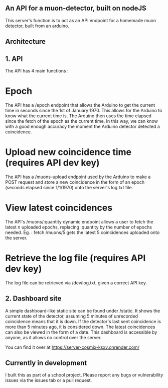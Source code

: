 ## An API for a muon-detector, built on nodeJS

This server's function is to act as an API endpoint for a homemade muon detector, built from an arduino.

## Architecture

## 1. API

The API has 4 main functions :

# Epoch

The API has a /epoch endpoint that allows the Arduino to get the current time in seconds since the 1st of January 1970. This allows for the Arduino to know what the current time is. The Arduino then uses the time elapsed since the fetch of the epoch as the current time. In this way, we can know with a good enough accuracy the moment the Arduino detector detected a coincidence.

# Upload new coincidence time (requires API dev key)

The API has a /muons-upload endpoint used by the Arduino to make a POST request and store a new coincidence in the form of an epoch (seconds elapsed since 1/1/1970) onto the server's log.txt file.

# View latest coincidences

The API's /muons/:quantity dynamic endpoint allows a user to fetch the latest _n_ uploaded epochs, replacing :quantity by the number of epochs needed. Eg. : fetch /muons/5 gets the latest 5 coincidences uploaded onto the server.

# Retrieve the log file (requires API dev key)

The log file can be retrieved via /dev/log.txt, given a correct API key.

## 2. Dashboard site

A simple dashboard-like static site can be found under /static. It shows the current state of the detector, assuming 5 minutes of unrecorded coincidence means that it is down. If the detector's last sent coincidence is more than 5 minutes ago, it is considered down. 
The latest coincidences can also be viewed in the form of a date. This dashboard is accessible by anyone, as it allows no control over the server.

You can find it over at https://server-cosmix-ksxy.onrender.com/

## Currently in development

I built this as part of a school project. Please report any bugs or vulnerability issues via the issues tab or a pull request.
